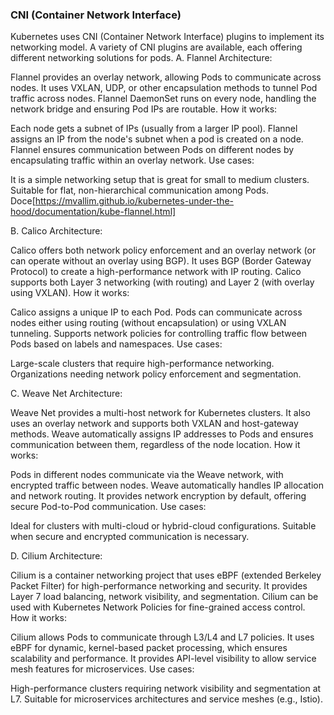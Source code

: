 ### CNI (Container Network Interface)
Kubernetes uses CNI (Container Network Interface) plugins to implement its networking model. A variety of CNI plugins are available, each offering different networking solutions for pods.
A. Flannel
Architecture:

Flannel provides an overlay network, allowing Pods to communicate across nodes.
It uses VXLAN, UDP, or other encapsulation methods to tunnel Pod traffic across nodes.
Flannel DaemonSet runs on every node, handling the network bridge and ensuring Pod IPs are routable.
How it works:

Each node gets a subnet of IPs (usually from a larger IP pool).
Flannel assigns an IP from the node's subnet when a pod is created on a node.
Flannel ensures communication between Pods on different nodes by encapsulating traffic within an overlay network.
Use cases:

It is a simple networking setup that is great for small to medium clusters.
Suitable for flat, non-hierarchical communication among Pods.
Doce[https://mvallim.github.io/kubernetes-under-the-hood/documentation/kube-flannel.html]


B. Calico
Architecture:

Calico offers both network policy enforcement and an overlay network (or can operate without an overlay using BGP).
It uses BGP (Border Gateway Protocol) to create a high-performance network with IP routing.
Calico supports both Layer 3 networking (with routing) and Layer 2 (with overlay using VXLAN).
How it works:

Calico assigns a unique IP to each Pod.
Pods can communicate across nodes either using routing (without encapsulation) or using VXLAN tunneling.
Supports network policies for controlling traffic flow between Pods based on labels and namespaces.
Use cases:

Large-scale clusters that require high-performance networking.
Organizations needing network policy enforcement and segmentation.

C. Weave Net
Architecture:

Weave Net provides a multi-host network for Kubernetes clusters.
It also uses an overlay network and supports both VXLAN and host-gateway methods.
Weave automatically assigns IP addresses to Pods and ensures communication between them, regardless of the node location.
How it works:

Pods in different nodes communicate via the Weave network, with encrypted traffic between nodes.
Weave automatically handles IP allocation and network routing.
It provides network encryption by default, offering secure Pod-to-Pod communication.
Use cases:

Ideal for clusters with multi-cloud or hybrid-cloud configurations.
Suitable when secure and encrypted communication is necessary.

D. Cilium
Architecture:

Cilium is a container networking project that uses eBPF (extended Berkeley Packet Filter) for high-performance networking and security.
It provides Layer 7 load balancing, network visibility, and segmentation.
Cilium can be used with Kubernetes Network Policies for fine-grained access control.
How it works:

Cilium allows Pods to communicate through L3/L4 and L7 policies.
It uses eBPF for dynamic, kernel-based packet processing, which ensures scalability and performance.
It provides API-level visibility to allow service mesh features for microservices.
Use cases:

High-performance clusters requiring network visibility and segmentation at L7.
Suitable for microservices architectures and service meshes (e.g., Istio).
